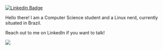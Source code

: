 [![Linkedin Badge](https://img.shields.io/badge/-LinkedIn-blue?style=flat-square&logo=Linkedin&logoColor=white&link=https://www.linkedin.com/in/joao-victor-s)](https://www.linkedin.com/in/joao-victor-s)

Hello there! I am a Computer Science student and a Linux nerd, currently situated in Brazil.

Reach out to me on LinkedIn if you want to talk!

![](https://github-readme-stats.vercel.app/api?username=johnvictorfs&show_icons=true&hide_border=true&hide_rank=true)

